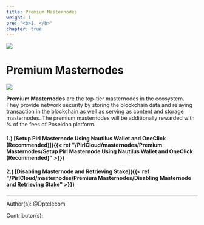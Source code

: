 ```yaml
---
title: Premium Masternodes
weight: 1
pre: "<b>1. </b>"
chapter: true
---
```

![](/images_headers/Masternodes.png)


# Premium Masternodes

![](/PirlCloud/masternodes/images/masternodes.jpg)


**Premium Masternodes** are the top-tier masternodes in the ecosystem. 
They provide network security by storing the blockchain data and relaying transaction in the blockchain as well as serving as content and storage masternodes. 
The premium masternodes will be additionally rewarded with
% of the fees of Poseidon platform.


#### 1.) [Setup Pirl Masternode Using Nautilus Wallet and OneClick (Recommended)]({{< ref "/PirlCloud/masternodes/Premium Masternodes/Setup Pirl Masternode Using Nautilus Wallet and OneClick (Recommended)" >}})
#### 2.) [Disabling Masternode and Retrieving Stake]({{< ref "/PirlCloud/masternodes/Premium Masternodes/Disabling Masternode and Retrieving Stake" >}})



---
Author(s):
@Dptelecom


Contributor(s):
